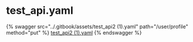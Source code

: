 # test_api.yaml

{% swagger src="../.gitbook/assets/test_api2 (1).yaml" path="/user/profile" method="put" %}
[test_api2 (1).yaml](<../.gitbook/assets/test_api2 (1).yaml>)
{% endswagger %}

